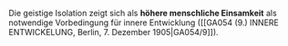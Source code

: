 
Die geistige Isolation zeigt sich als **höhere menschliche Einsamkeit** als notwendige Vorbedingung für innere Entwicklung ([[GA054 (9.) INNERE ENTWICKELUNG, Berlin, 7. Dezember 1905|GA054/9]]).
